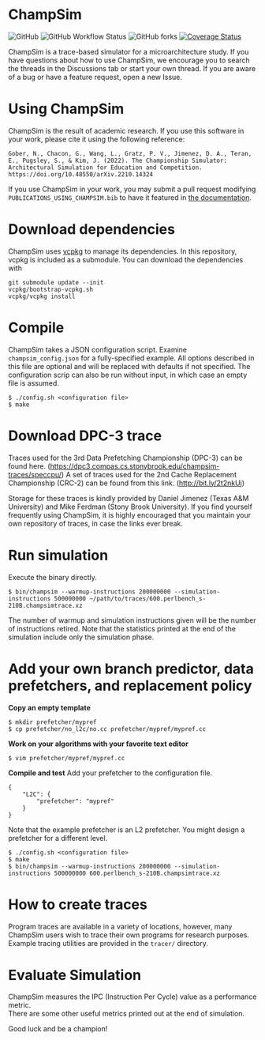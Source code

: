 # ChampSim

![GitHub](https://img.shields.io/github/license/ChampSim/ChampSim)
![GitHub Workflow Status](https://img.shields.io/github/actions/workflow/status/ChampSim/ChampSim/test.yml)
![GitHub forks](https://img.shields.io/github/forks/ChampSim/ChampSim)
[![Coverage Status](https://coveralls.io/repos/github/ChampSim/ChampSim/badge.svg?branch=develop)](https://coveralls.io/github/ChampSim/ChampSim?branch=develop)

ChampSim is a trace-based simulator for a microarchitecture study. If you have questions about how to use ChampSim, we encourage you to search the threads in the Discussions tab or start your own thread. If you are aware of a bug or have a feature request, open a new Issue.

# Using ChampSim

ChampSim is the result of academic research. If you use this software in your work, please cite it using the following reference:

    Gober, N., Chacon, G., Wang, L., Gratz, P. V., Jimenez, D. A., Teran, E., Pugsley, S., & Kim, J. (2022). The Championship Simulator: Architectural Simulation for Education and Competition. https://doi.org/10.48550/arXiv.2210.14324

If you use ChampSim in your work, you may submit a pull request modifying `PUBLICATIONS_USING_CHAMPSIM.bib` to have it featured in [the documentation](https://champsim.github.io/ChampSim/master/Publications-using-champsim.html).

# Download dependencies

ChampSim uses [vcpkg](https://vcpkg.io) to manage its dependencies. In this repository, vcpkg is included as a submodule. You can download the dependencies with
```
git submodule update --init
vcpkg/bootstrap-vcpkg.sh
vcpkg/vcpkg install
```

# Compile

ChampSim takes a JSON configuration script. Examine `champsim_config.json` for a fully-specified example. All options described in this file are optional and will be replaced with defaults if not specified. The configuration scrip can also be run without input, in which case an empty file is assumed.
```
$ ./config.sh <configuration file>
$ make
```

# Download DPC-3 trace

Traces used for the 3rd Data Prefetching Championship (DPC-3) can be found here. (https://dpc3.compas.cs.stonybrook.edu/champsim-traces/speccpu/) A set of traces used for the 2nd Cache Replacement Championship (CRC-2) can be found from this link. (http://bit.ly/2t2nkUj)

Storage for these traces is kindly provided by Daniel Jimenez (Texas A&M University) and Mike Ferdman (Stony Brook University). If you find yourself frequently using ChampSim, it is highly encouraged that you maintain your own repository of traces, in case the links ever break.

# Run simulation

Execute the binary directly.
```
$ bin/champsim --warmup-instructions 200000000 --simulation-instructions 500000000 ~/path/to/traces/600.perlbench_s-210B.champsimtrace.xz
```

The number of warmup and simulation instructions given will be the number of instructions retired. Note that the statistics printed at the end of the simulation include only the simulation phase.

# Add your own branch predictor, data prefetchers, and replacement policy
**Copy an empty template**
```
$ mkdir prefetcher/mypref
$ cp prefetcher/no_l2c/no.cc prefetcher/mypref/mypref.cc
```

**Work on your algorithms with your favorite text editor**
```
$ vim prefetcher/mypref/mypref.cc
```

**Compile and test**
Add your prefetcher to the configuration file.
```
{
    "L2C": {
        "prefetcher": "mypref"
    }
}
```
Note that the example prefetcher is an L2 prefetcher. You might design a prefetcher for a different level.

```
$ ./config.sh <configuration file>
$ make
$ bin/champsim --warmup-instructions 200000000 --simulation-instructions 500000000 600.perlbench_s-210B.champsimtrace.xz
```

# How to create traces

Program traces are available in a variety of locations, however, many ChampSim users wish to trace their own programs for research purposes.
Example tracing utilities are provided in the `tracer/` directory.

# Evaluate Simulation

ChampSim measures the IPC (Instruction Per Cycle) value as a performance metric. <br>
There are some other useful metrics printed out at the end of simulation. <br>

Good luck and be a champion! <br>
